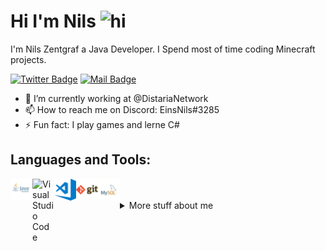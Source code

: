 # Hi I'm Nils <img src="https://user-images.githubusercontent.com/1303154/88677602-1635ba80-d120-11ea-84d8-d263ba5fc3c0.gif" width="28px" alt="hi">

I'm Nils Zentgraf a Java Developer. I Spend most of time coding Minecraft projects.


[![Twitter Badge](https://img.shields.io/badge/-@EinsNils-1ca0f1?style=flat&labelColor=1ca0f1&logo=twitter&logoColor=white&link=https://twitter.com/EinsNils)](https://twitter.com/EinsNils)  [![Mail Badge](https://img.shields.io/badge/-@nils_zentgraf-e84393?style=flat&labelColor=e84393&logo=instagram&logoColor=white)](https://instagram.com/nils_zentgraf)
<!-- TODO: Add last video link -->

- 🔭 I’m currently working at @DistariaNetwork
- 📫 How to reach me on Discord: EinsNils#3285
- ⚡ Fun fact: I play games and lerne C#

## Languages and Tools:

<!-- TODO: Make technologies links takes you to repositories -->

<img align="left" alt="Visual Studio Code" width="35px" src="https://raw.githubusercontent.com/github/explore/80688e429a7d4ef2fca1e82350fe8e3517d3494d/topics/java/java.png" />

<img align="left" alt="Visual Studio Code" width="35px" src="https://resources.jetbrains.com/storage/products/intellij-idea/img/meta/intellij-idea_logo_300x300.png" />

<img align="left" alt="Visual Studio Code" width="35px" src="https://raw.githubusercontent.com/github/explore/80688e429a7d4ef2fca1e82350fe8e3517d3494d/topics/visual-studio-code/visual-studio-code.png" />

<img align="left" alt="Git" width="35px" src="https://raw.githubusercontent.com/github/explore/80688e429a7d4ef2fca1e82350fe8e3517d3494d/topics/git/git.png" />

<img align="left" alt="MySQL" width="35px" src="https://raw.githubusercontent.com/github/explore/80688e429a7d4ef2fca1e82350fe8e3517d3494d/topics/mysql/mysql.png" />



<br >
<br >

<details>
<summary>
  More stuff about me
</summary>

## Github Stats
  
<!--START_SECTION:waka-->
```text
Java         7 hrs 40 mins   █████████████████████▓░░░   86.18 % 
XML          46 mins         ██▒░░░░░░░░░░░░░░░░░░░░░░   08.78 % 
YAML         18 mins         █░░░░░░░░░░░░░░░░░░░░░░░░   03.39 % 
Batchfile    8 mins          ▒░░░░░░░░░░░░░░░░░░░░░░░░   01.53 % 
```
<!--END_SECTION:waka-->

![EinsNils's github stats](https://github-readme-stats.vercel.app/api?username=EinsNils&count_private=false&theme=tokyonight&hide=contribs,prs)

</details>



